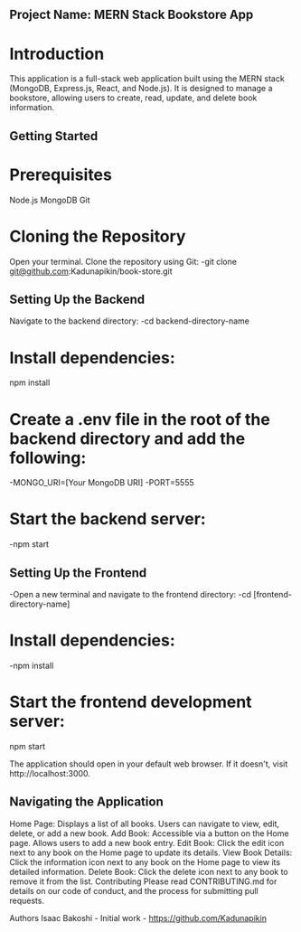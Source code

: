 ## Project Name: MERN Stack Bookstore App

# Introduction
This application is a full-stack web application built using the MERN stack (MongoDB, Express.js, React, and Node.js). It is designed to manage a bookstore, allowing users to create, read, update, and delete book information.

## Getting Started

# Prerequisites
Node.js
MongoDB
Git

# Cloning the Repository
Open your terminal.
Clone the repository using Git:
-git clone git@github.com:Kadunapikin/book-store.git

## Setting Up the Backend
Navigate to the backend directory:
-cd backend-directory-name

# Install dependencies:
npm install

# Create a .env file in the root of the backend directory and add the following:
-MONGO_URI=[Your MongoDB URI]
-PORT=5555

# Start the backend server:
-npm start

## Setting Up the Frontend
-Open a new terminal and navigate to the frontend directory:
-cd [frontend-directory-name]

# Install dependencies:
-npm install

# Start the frontend development server:
npm start

The application should open in your default web browser. If it doesn't, visit http://localhost:3000.

## Navigating the Application
Home Page: Displays a list of all books. Users can navigate to view, edit, delete, or add a new book.
Add Book: Accessible via a button on the Home page. Allows users to add a new book entry.
Edit Book: Click the edit icon next to any book on the Home page to update its details.
View Book Details: Click the information icon next to any book on the Home page to view its detailed information.
Delete Book: Click the delete icon next to any book to remove it from the list.
Contributing
Please read CONTRIBUTING.md for details on our code of conduct, and the process for submitting pull requests.

Authors
Isaac Bakoshi - Initial work - https://github.com/Kadunapikin